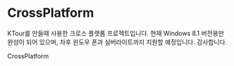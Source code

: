 CrossPlatform
=============

KTour를 만들때 사용한 크로스 플랫폼 프로젝트입니다.
현재 Windows 8.1 버전용만 완성이 되어 있으며, 차후 윈도우 폰과 실버라이트까지 지원할 예정입니다.
감사합니다.


CrossPlatform
